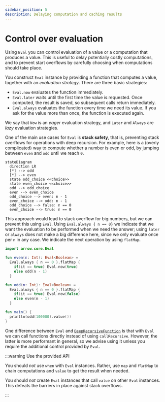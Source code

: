 ```yaml
---
sidebar_position: 5
description: Delaying computation and caching results
---
```


# Control over evaluation

Using `Eval` you can control evaluation of a value or a computation that produces a value.
This is useful to delay potentially costly computations, and to prevent start
overflows by carefully choosing when computations should take place.

You construct `Eval` instance by providing a function that computes a value, together with an _evaluation strategy_.
There are three basic strategies:
- `Eval.now` evaluates the function immediately.
- `Eval.later` waits until the first time the value is requested. Once computed, the result is saved, so subsequent calls return immediately.
- `Eval.always` evaluates the function every time we need its value. If you ask for the value more than once, the function is executed again.

We say that `Now` is an _eager_ evaluation strategy, and `Later` and `Always` are _lazy_ evaluation strategies.

One of the main use cases for `Eval` is **stack safety**, that is, preventing stack overflows for operations with deep recursion.
For example, here is a (overly complicated) way to compute whether a number is even or odd, by jumping between `even` and `odd` until we reach `0`.

```mermaid
stateDiagram
  direction LR
  [*] --> odd
  [*] --> even
  state odd_choice <<choice>>
  state even_choice <<choice>>
  odd --> odd_choice
  even --> even_choice
  odd_choice --> even: n - 1
  even_choice --> odd: n - 1
  odd_choice --> false: n == 0
  even_choice --> true: n == 0
```

This approach would lead to stack overflow for big numbers, but we can prevent this using `Eval`. Using `Eval.always { n == 0}` we indicate that we want the evaluation to be performed when we need the answer; using `later` or `always` does not make a big difference here, since we only evaluate once per `n` in any case. We indicate the next operation by using `flatMap`.
```kotlin
import arrow.core.Eval

fun even(n: Int): Eval<Boolean> =
  Eval.always { n == 0 }.flatMap {
    if(it == true) Eval.now(true)
    else odd(n - 1)
  }

fun odd(n: Int): Eval<Boolean> =
  Eval.always { n == 0 }.flatMap {
    if(it == true) Eval.now(false)
    else even(n - 1)
  }

fun main() {
  println(odd(100000).value())
}
```

One difference between `Eval` and [`DeepRecursiveFunction`](../recursive/) is that with `Eval` we can call functions directly instead of using `callRecursive`. However, the latter is more performant in general, so we advise using it unless you require the additional control provided by `Eval`.

:::warning Use the provided API

You should _not_ use `when` with `Eval` instances. Rather, use `map` and `flatMap` to chain computations and `value` to get the result when needed.

You should _not_ create `Eval` instances that call `value` on other `Eval` instances. This defeats the barriers in place against stack overflows.

:::